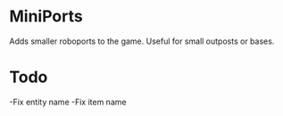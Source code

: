 # MiniPorts
Adds smaller roboports to the game.
Useful for small outposts or bases.
# Todo
-Fix entity name
-Fix item name
